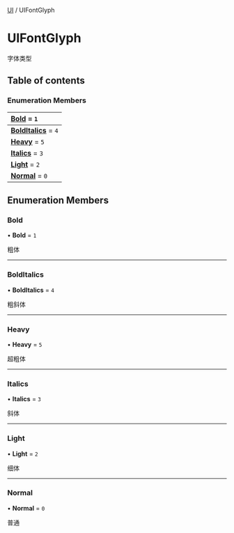 [UI](../groups/UI.UI.md) / UIFontGlyph

# UIFontGlyph <Badge type="tip" text="Enumeration" /> <Score text="UIFontGlyph" />

字体类型

## Table of contents

### Enumeration Members <Score text="Enumeration" /> 
| **[Bold](mw.UIFontGlyph.md#bold)** = ``1``  |
| :----- |
| **[BoldItalics](mw.UIFontGlyph.md#bolditalics)** = ``4`` |
| **[Heavy](mw.UIFontGlyph.md#heavy)** = ``5`` |
| **[Italics](mw.UIFontGlyph.md#italics)** = ``3`` |
| **[Light](mw.UIFontGlyph.md#light)** = ``2`` |
| **[Normal](mw.UIFontGlyph.md#normal)** = ``0`` |

## Enumeration Members

### Bold <Score text="Bold" /> 

• **Bold** = ``1``

粗体

___

### BoldItalics <Score text="BoldItalics" /> 

• **BoldItalics** = ``4``

粗斜体

___

### Heavy <Score text="Heavy" /> 

• **Heavy** = ``5``

超粗体

___

### Italics <Score text="Italics" /> 

• **Italics** = ``3``

斜体

___

### Light <Score text="Light" /> 

• **Light** = ``2``

细体

___

### Normal <Score text="Normal" /> 

• **Normal** = ``0``

普通
